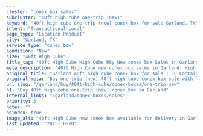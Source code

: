 ```yaml
---
cluster: "conex box sales"
subcluster: "40ft high cube one-trip (new)"
keyword: "40ft high cube one-trip (new) conex box for sale Garland, TX"
intent: "Transactional-Local"
page_type: "Location-Product"
city: "Garland, TX"
service_type: "conex box"
condition: "New"
size: "40ft High Cube"
title_tag: "40ft High Cube High Cube R6y New conex box Sales in Garland | LC Container"
meta_description: "40ft High Cube new conex box sales in Garland. High cube containers with extra height. Fast delivery, competitive pricing. Serving conex boxes area. Quote ID: 7A8. Call (214) 524-4168 for your free quote today."
original_title: "Garland 40ft high cube conex box for sale | LC Container"
original_meta: "Buy one-trip (new) 40ft high cube conex box sale with local delivery in Garland, TX. LC Container — local Since 2003. Request a fast quote today."
url_slug: "/garland/buy/40ft-high-cube/conex-boxes/one-trip-new"
h1: "Buy 40ft high cube one-trip (new) conex box in Garland"
internal_links: "/garland/conex-boxes/sales"
priority: 3
notes: ""
noindex: true
image_alt: "40ft High Cube new conex box available for delivery in Garland"
last_updated: "2025-10-20"
---
```


<!-- TODO: Add unique city/inventory copy, images, and internal links here. -->
